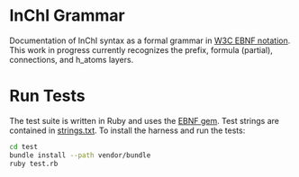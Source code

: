 # InChI Grammar

Documentation of InChI syntax as a formal grammar in [W3C EBNF notation](https://www.w3.org/TR/REC-xml/#sec-notation). This work in progress currently recognizes the prefix, formula (partial), connections, and h\_atoms layers.

# Run Tests

The test suite is written in Ruby and uses the [EBNF gem](https://github.com/dryruby/ebnf). Test strings are contained in [strings.txt](strings.txt). To install the harness and run the tests:

```bash
cd test
bundle install --path vendor/bundle
ruby test.rb
```